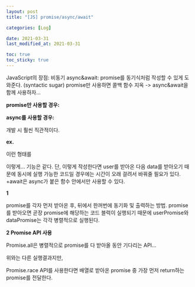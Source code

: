 ```yaml
---
layout: post
title: "[JS] promise/async/await"

categories: [Log]

date: 2021-03-31
last_modified_at: 2021-03-31

toc: true
toc_sticky: true
---
```

JavaScript의 장점: 비동기
async&await: promise를 동기식처럼 작성할 수 있게 도와준다. (syntactic sugar)
promise만 사용하면 콜백 함수 지옥 -> async&await을 함께 사용하자...


**promise만 사용할 경우:**
<script src="https://gist.github.com/tempJ/6af42637408e0e809988d379664434a6.js"></script>


**async를 사용할 경우:**
<script src="https://gist.github.com/tempJ/790b22e57e11bed2c2b8a7079246d0b2.js"></script>
개발 시 훨씬 직관적이다.


**ex.**
<script src="https://gist.github.com/tempJ/49e3a2b133ee23a83d4a6be645c4e52b.js"></script>
이런 형태를


<script src="https://gist.github.com/tempJ/f9e7dee47335e79b8cec267d4d9240bc.js"></script>
이렇게... 기능은 같다.
단, 이렇게 작성한다면 user를 받아온 다음 data를 받아오기 때문에 동시에 실행 가능한 코드일 경우에는 시간이 오래 걸려서 바꿔줄 필요가 있다.
+await은 async가 붙은 함수 안에서만 사용할 수 있다.


**1**
<script src="https://gist.github.com/tempJ/27ccb6d2a110c8ef684e8bfcb2e8a7b3.js"></script>
promise를 각자 먼저 받아온 후, 뒤에서 한꺼번에 동기화 및 출력하는 방법. promise를 받아오면 곧장 promise에 해당하는 코드 블럭이 실행되기 때문에 userPromise와 dataPromise는 각각 병렬적으로 실행된다.


**2 Promise API 사용**
<script src="https://gist.github.com/tempJ/c5f630846899a048f3da7dc838be5226.js"></script>
Promise.all은 병렬적으로 promise를 다 받아올 동안 기다리는 API...


위와는 다른 실행결과지만,
<script src="https://gist.github.com/tempJ/84ef993b640d0493956091908d57fd2e.js"></script>
Promise.race API를 사용한다면 배열로 받아온 promise 중 가장 먼저 return하는 promise를 전달한다.